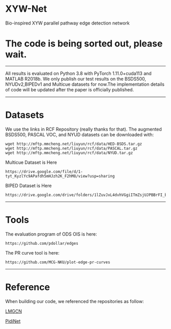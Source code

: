 # XYW-Net
Bio-inspired XYW parallel pathway edge detection network
# The code is being sorted out, please wait.
****
All results is evaluated on Python 3.8 with PyTorch 1.11.0+cuda113 and MATLAB R2018b.
We only publish our test results on the BSDS500, NYUDv2,BIPEDv1 and Multicue datasets for now.The implementation details of code will be updated after the paper is officially published.
****
# Datasets
We use the links in RCF Repository (really thanks for that).
The augmented BSDS500, PASCAL VOC, and NYUD datasets can be downloaded with:

    wget http://mftp.mmcheng.net/liuyun/rcf/data/HED-BSDS.tar.gz
    wget http://mftp.mmcheng.net/liuyun/rcf/data/PASCAL.tar.gz
    wget http://mftp.mmcheng.net/liuyun/rcf/data/NYUD.tar.gz
Multicue Dataset is Here

    https://drive.google.com/file/d/1-tyt_KyzlYc9APafdh5mHJzh2K_F2hM8/view?usp=sharing
BIPED Dataset is Here

    https://drive.google.com/drive/folders/1lZuvJxL4dvhVGgiITmZsjUJPBBrFI_bM
****
# Tools
The evaluation program of ODS OIS is here:

    https://github.com/pdollar/edges
The PR curve tool is here:

    https://github.com/MCG-NKU/plot-edge-pr-curves
****
# Reference
When building our code, we referenced the repositories as follow:

[LMGCN](https://github.com/cimerainbow/LMGCN)

[PidiNet](https://github.com/zhuoinoulu/pidinet)
